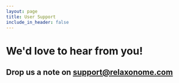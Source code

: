 ```yaml
---
layout: page
title: User Support
include_in_header: false
---
```



# We'd love to hear from you!

## Drop us a note on support@relaxonome.com

<br>
